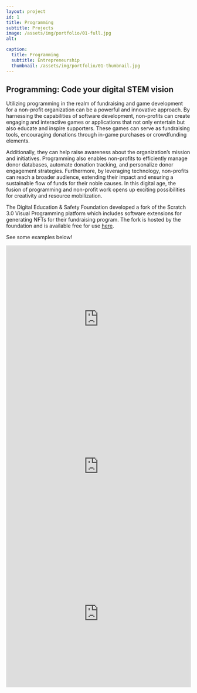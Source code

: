 ```yaml
---
layout: project
id: 1
title: Programming
subtitle: Projects
image: /assets/img/portfolio/01-full.jpg
alt: 

caption:
  title: Programming
  subtitle: Entrepreneurship
  thumbnail: /assets/img/portfolio/01-thumbnail.jpg
---
```



## Programming: Code your digital STEM vision

Utilizing programming in the realm of fundraising and game development for a non-profit organization can be a powerful and innovative approach. By harnessing the capabilities of software development, non-profits can create engaging and interactive games or applications that not only entertain but also educate and inspire supporters. These games can serve as fundraising tools, encouraging donations through in-game purchases or crowdfunding elements.

Additionally, they can help raise awareness about the organization’s mission and initiatives. Programming also enables non-profits to efficiently manage donor databases, automate donation tracking, and personalize donor engagement strategies. Furthermore, by leveraging technology, non-profits can reach a broader audience, extending their impact and ensuring a sustainable flow of funds for their noble causes. In this digital age, the fusion of programming and non-profit work opens up exciting possibilities for creativity and resource mobilization.

The Digital Education & Safety Foundation developed a fork of the Scratch 3.0 Visual Programming platform which includes software extensions for generating NFTs for their fundraising program. The fork is hosted by the foundation and is available free for use <a href="https://scratch.digitaleducationsafety.org">here</a>.

See some examples below!
<div class="row">
  <div class="col-md-6 col-sm-6">

  <iframe src="https://scratch.mit.edu/projects/876449865/embed" allowtransparency="true" width="100%" height="402" frameborder="0" scrolling="no" allowfullscreen></iframe>
  </div>
  
  <div class="col-md-6 col-sm-6">

  <iframe class="embed-responsive-item" src="https://scratch.mit.edu/projects/874326487/embed" allowtransparency="true" width="100%"  height="402" frameborder="0" scrolling="no" allowfullscreen></iframe>
  </div>  
</div>

<div class="row">
  <div class="col-md-6 col-sm-6">

  <iframe src="https://scratch.mit.edu/projects/894546913/embed" allowtransparency="true" width="100%"  height="402" frameborder="0" scrolling="no" allowfullscreen></iframe>
  </div>
  
</div>

